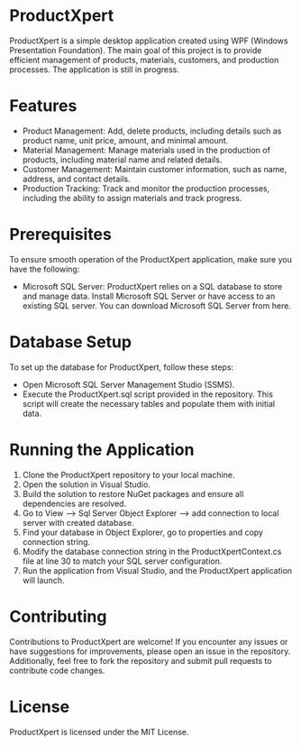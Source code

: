 # ProductXpert
ProductXpert is a simple desktop application created using WPF (Windows Presentation Foundation). The main goal of this project is to provide efficient management of products, materials, customers, and production processes. The application is still in progress.

# Features
- Product Management: Add, delete products, including details such as product name, unit price, amount, and minimal amount.
- Material Management: Manage materials used in the production of products, including material name and related details.
- Customer Management: Maintain customer information, such as name, address, and contact details.
- Production Tracking: Track and monitor the production processes, including the ability to assign materials and track progress.

# Prerequisites
To ensure smooth operation of the ProductXpert application, make sure you have the following:

- Microsoft SQL Server: ProductXpert relies on a SQL database to store and manage data. Install Microsoft SQL Server or have access to an existing SQL server. You can download Microsoft SQL Server from here.

# Database Setup
To set up the database for ProductXpert, follow these steps:

- Open Microsoft SQL Server Management Studio (SSMS).
- Execute the ProductXpert.sql script provided in the repository. This script will create the necessary tables and populate them with initial data.

# Running the Application
1. Clone the ProductXpert repository to your local machine.
2. Open the solution in Visual Studio.
3. Build the solution to restore NuGet packages and ensure all dependencies are resolved.
4. Go to View --> Sql Server Object Explorer --> add connection to local server with created database.
5. Find your database in Object Explorer, go to properties and copy connection string.
6. Modify the database connection string in the ProductXpertContext.cs file at line 30 to match your SQL server configuration.
7. Run the application from Visual Studio, and the ProductXpert application will launch.

# Contributing
Contributions to ProductXpert are welcome! If you encounter any issues or have suggestions for improvements, please open an issue in the repository. Additionally, feel free to fork the repository and submit pull requests to contribute code changes.

# License
ProductXpert is licensed under the MIT License.
